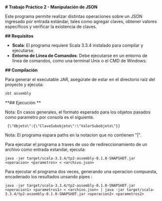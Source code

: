 

**# Trabajo Práctico 2 - Manipulación de JSON**

Este programa permite realizar distintas operaciones sobre un JSON ingresado por entrada estándar, tales como agregar claves, obtener valores específicos y verificar la existencia de claves.

**## Requisitos**

- **Scala**: El programa requiere Scala 3.3.4 instalado para compilar y ejecutarse.
- **Entorno de Línea de Comandos**: Debe ejecutarse en un entorno de línea de comandos, como una terminal Unix o el CMD de Windows.

**## Compilación**

Para generar el executable JAR, asegúrate de estar en el directorio raíz del proyecto y ejecuta:

```bash
sbt assembly
```

**## Ejecución **

Nota: En casos generales, el formato esperado para los objetos pasados como parametro por consola es el siguiente.
```
 {\"Objeto\":{\"ClaveSubobjeto\":\"ValorSubobjeto\"}}
```

Nota: El programa espara paths en la notacion que no contienen "|".

Para ejecutar el programa a traves de uso de redireccionamiento de un archivo como entrada estandar, ejecuta:

```
java -jar target/scala-3.3.4/tp2-assembly-0.1.0-SNAPSHOT.jar <operacion> <parametros> < <archivo.json>
```

Para ejecutar el programa dos veces, generando una operacion compuesta, encadenado los resultados unsando pipes :

```
java -jar target/scala-3.3.4/tp2-assembly-0.1.0-SNAPSHOT.jar <operacion1> <parametros1> < <archivo.json> | java -jar target/scala-3.3.4/tp2-assembly-0.1.0-SNAPSHOT.jar <operacion2> <parametros2>
```

